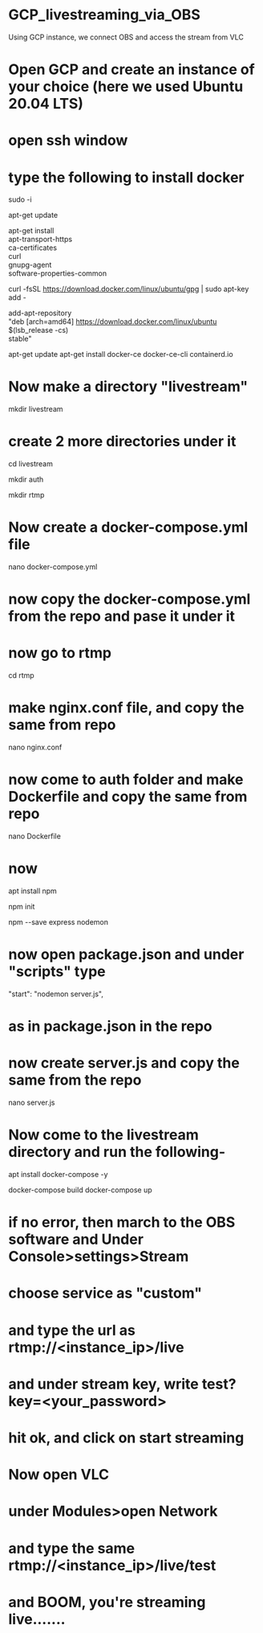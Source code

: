 # GCP_livestreaming_via_OBS
Using GCP instance, we connect OBS and access the stream from VLC

# Open GCP and create an instance of your choice (here we used Ubuntu 20.04 LTS)

# open ssh window

# type the following to install docker 

sudo -i

apt-get update

apt-get install \
apt-transport-https \
ca-certificates \
curl \
gnupg-agent \
software-properties-common

curl -fsSL https://download.docker.com/linux/ubuntu/gpg | sudo apt-key add -

add-apt-repository \
"deb [arch=amd64] https://download.docker.com/linux/ubuntu \
$(lsb_release -cs) \
stable"

apt-get update
apt-get install docker-ce docker-ce-cli containerd.io

# Now make a directory "livestream"

mkdir livestream

# create 2 more directories under it

cd livestream

mkdir auth

mkdir rtmp

# Now create a docker-compose.yml file 

nano docker-compose.yml

# now copy the docker-compose.yml from the repo and pase it under it

# now go to rtmp

cd rtmp

# make nginx.conf file, and copy the same from repo

nano nginx.conf


# now come to auth folder and make Dockerfile and copy the same from repo

nano Dockerfile

# now 

apt install npm

npm init

npm --save express nodemon

# now open package.json and under "scripts" type

"start": "nodemon server.js",

# as in package.json in the repo

# now create server.js and copy the same from the repo

nano server.js

# Now come to the livestream directory and run the following-

apt install docker-compose -y

docker-compose build
docker-compose up

# if no error, then march to the OBS software and Under Console>settings>Stream

# choose service as "custom"
# and type the url as rtmp://<instance_ip>/live
# and under stream key, write  test?key=<your_password>

# hit ok, and click on start streaming


# Now open VLC
# under Modules>open Network

# and type the same rtmp://<instance_ip>/live/test

# and BOOM, you're streaming live.......


